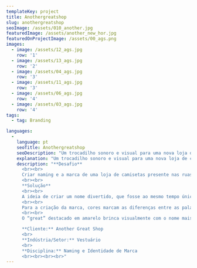 ```yaml
---
templateKey: project
title: Anothergreatshop
slug: anothergreatshop
seoImage: /assets/010_another.jpg
featuredImage: /assets/another_new_hor.jpg
featuredOnProjectImage: /assets/00_ags.png
images:
  - image: /assets/12_ags.jpg
    row: '1'
  - image: /assets/13_ags.jpg
    row: '2'
  - image: /assets/04_ags.jpg
    row: '3'
  - image: /assets/11_ags.jpg
    row: '3'
  - image: /assets/06_ags.jpg
    row: '4'
  - image: /assets/03_ags.jpg
    row: '4'
tags:
  - tag: Branding

languages:
  - 
    language: pt
    seoTitle: Anothergreatshop
    seoDescription: "Um trocadilho sonoro e visual para uma nova loja de camisetas na capital da Catalunha."
    explanation: "Um trocadilho sonoro e visual para uma nova loja de camisetas na capital da Catalunha."
    description: "**Desafio**
      <br><br>
      Criar naming e a marca de uma loja de camisetas presente nas ruas de Barcelona, diferenciando-se da concorrência pelo humor e por uma comunicação feita sob medida para a “geração meme”.
      <br><br>
      **Solução**
      <br><br>
      A ideia de criar um nome divertido, que fosse ao mesmo tempo único e jovem, nos levou a optar pelo extremo oposto, usando da ironia já no próprio naming. Another great shop elogia a concorrência e parece tornar a loja invisível no meio de tantas opções. O trocadilho sonoro proposital está escondido na primeira vez que você pronuncia o nome. Another greaT shop. Esse T diz o que a loja vende: tees ou t-shirts, as camisetas. A ideia desde o primeiro momento era criar um sorriso do rosto do nosso consumidor, ao perceber a brincadeira. Esse elemento também faz com que o nome seja memorizado com mais facilidade. Assim, um nome que pareceria genérico a princípio se torna único.
      <br><br>
      Para a criação da marca, cores marcam as diferenças entre as palavras em uma fonte simples, toda em caixa alta, aplicadas sobre a porta de metal típica das lojas de rua. A porta faz parte da comunicação, servindo como base para aplicação de imagens, composições etc.
      <br><br>
      O “great” destacado em amarelo brinca visualmente com o nome mais genérico, ficando marcado como mensagem mais importante a ser guardada. Uma marca simples e moderna, que passa todas as mensagens necessárias para um negócio de sucesso.

      **Cliente:** Another Great Shop
      <br>
      **Indústria/Setor:** Vestuário
      <br>
      **Disciplina:** Naming e Identidade de Marca
      <br><br><br><br>"
---
```

